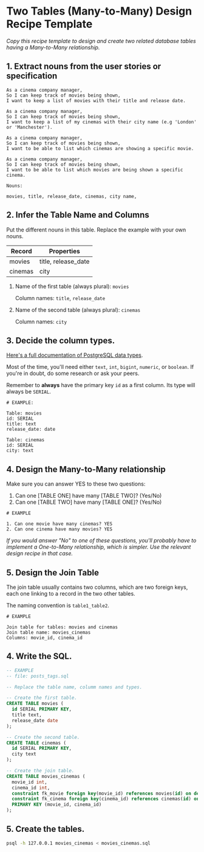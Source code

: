 # Two Tables (Many-to-Many) Design Recipe Template

_Copy this recipe template to design and create two related database tables having a Many-to-Many relationship._

## 1. Extract nouns from the user stories or specification

```
As a cinema company manager,
So I can keep track of movies being shown,
I want to keep a list of movies with their title and release date.

As a cinema company manager,
So I can keep track of movies being shown,
I want to keep a list of my cinemas with their city name (e.g 'London' or 'Manchester').

As a cinema company manager,
So I can keep track of movies being shown,
I want to be able to list which cinemas are showing a specific movie.

As a cinema company manager,
So I can keep track of movies being shown,
I want to be able to list which movies are being shown a specific cinema.
```

```
Nouns:

movies, title, release_date, cinemas, city name, 
```

## 2. Infer the Table Name and Columns

Put the different nouns in this table. Replace the example with your own nouns.

| Record                | Properties          |
| --------------------- | ------------------  |
| movies                | title, release_date
| cinemas               | city

1. Name of the first table (always plural): `movies` 

    Column names: `title`, `release_date`

2. Name of the second table (always plural): `cinemas` 

    Column names: `city`

## 3. Decide the column types.

[Here's a full documentation of PostgreSQL data types](https://www.postgresql.org/docs/current/datatype.html).

Most of the time, you'll need either `text`, `int`, `bigint`, `numeric`, or `boolean`. If you're in doubt, do some research or ask your peers.

Remember to **always** have the primary key `id` as a first column. Its type will always be `SERIAL`.

```
# EXAMPLE:

Table: movies
id: SERIAL
title: text
release_date: date

Table: cinemas
id: SERIAL
city: text
```

## 4. Design the Many-to-Many relationship

Make sure you can answer YES to these two questions:

1. Can one [TABLE ONE] have many [TABLE TWO]? (Yes/No)
2. Can one [TABLE TWO] have many [TABLE ONE]? (Yes/No)

```
# EXAMPLE

1. Can one movie have many cinemas? YES
2. Can one cinema have many movies? YES
```

_If you would answer "No" to one of these questions, you'll probably have to implement a One-to-Many relationship, which is simpler. Use the relevant design recipe in that case._

## 5. Design the Join Table

The join table usually contains two columns, which are two foreign keys, each one linking to a record in the two other tables.

The naming convention is `table1_table2`.

```
# EXAMPLE

Join table for tables: movies and cinemas
Join table name: movies_cinemas
Columns: movie_id, cinema_id
```

## 4. Write the SQL.

```sql
-- EXAMPLE
-- file: posts_tags.sql

-- Replace the table name, columm names and types.

-- Create the first table.
CREATE TABLE movies (
  id SERIAL PRIMARY KEY,
  title text,
  release_date date
);

-- Create the second table.
CREATE TABLE cinemas (
  id SERIAL PRIMARY KEY,
  city text
);

-- Create the join table.
CREATE TABLE movies_cinemas (
  movie_id int,
  cinema_id int,
  constraint fk_movie foreign key(movie_id) references movies(id) on delete cascade,
  constraint fk_cinema foreign key(cinema_id) references cinemas(id) on delete cascade,
  PRIMARY KEY (movie_id, cinema_id)
);

```

## 5. Create the tables.

```bash
psql -h 127.0.0.1 movies_cinemas < movies_cinemas.sql
```

